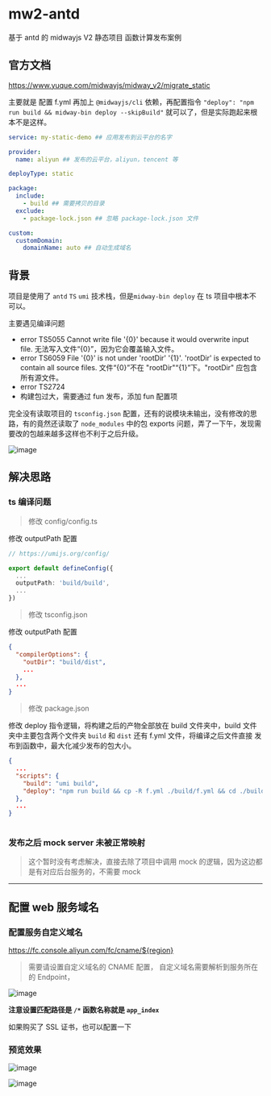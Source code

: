 # mw2-antd

基于 antd 的 midwayjs V2 静态项目 函数计算发布案例

## 官方文档

<https://www.yuque.com/midwayjs/midway_v2/migrate_static>

主要就是 配置 f.yml 再加上 `@midwayjs/cli` 依赖，再配置指令 `"deploy": "npm run build && midway-bin deploy --skipBuild"` 就可以了，但是实际跑起来根本不是这样。

```yml
service: my-static-demo ## 应用发布到云平台的名字

provider:
  name: aliyun ## 发布的云平台，aliyun，tencent 等

deployType: static

package:
  include:
    - build ## 需要拷贝的目录
  exclude:
    - package-lock.json ## 忽略 package-lock.json 文件

custom:
  customDomain:
    domainName: auto ## 自动生成域名
```

## 背景

项目是使用了 `antd` `TS` `umi` 技术栈，但是`midway-bin deploy` 在 ts 项目中根本不可以。

主要遇见编译问题

- error TS5055 Cannot write file '{0}' because it would overwrite input file. 无法写入文件“{0}”，因为它会覆盖输入文件。
- error TS6059 File '{0}' is not under 'rootDir' '{1}'. 'rootDir' is expected to contain all source files. 文件“{0}”不在 "rootDir"“{1}”下。"rootDir" 应包含所有源文件。
- error TS2724
- 构建包过大，需要通过 fun 发布，添加 fun 配置项

完全没有读取项目的 `tsconfig.json` 配置，还有的说模块未输出，没有修改的思路，有的竟然还读取了 `node_modules` 中的包 exports 问题，弄了一下午，发现需要改的包越来越多这样也不利于之后升级。

![image](https://user-images.githubusercontent.com/18508817/132235903-5368264b-5887-4a46-ba2a-f24c00b6e807.png)

## 解决思路

### ts 编译问题

> 修改 config/config.ts

修改 outputPath 配置

```typescript
// https://umijs.org/config/

export default defineConfig({
  ...
  outputPath: 'build/build',
  ...
})

```

> 修改 tsconfig.json

修改 outputPath 配置

```json
{
  "compilerOptions": {
    "outDir": "build/dist",
    ...
  },
  ...
}


```

> 修改 package.json

修改 deploy 指令逻辑，将构建之后的产物全部放在 build 文件夹中，build 文件夹中主要包含两个文件夹 `build` 和 `dist` 还有 f.yml 文件，将编译之后文件直接 发布到函数中，最大化减少发布的包大小。

```json
{
  ...
  "scripts": {
    "build": "umi build",
    "deploy": "npm run build && cp -R f.yml ./build/f.yml && cd ./build && ../node_modules/.bin/midway-bin deploy --skipBuild",
  },
  ...
}



```

### 发布之后 mock server 未被正常映射

> 这个暂时没有考虑解决，直接去除了项目中调用 mock 的逻辑，因为这边都是有对应后台服务的，不需要 mock

---

## 配置 web 服务域名

### 配置服务自定义域名

<https://fc.console.aliyun.com/fc/cname/${region}>

> 需要请设置自定义域名的 CNAME 配置， 自定义域名需要解析到服务所在的 Endpoint，

![image](https://user-images.githubusercontent.com/18508817/132238382-725530cf-6ec5-4474-82c9-dc7befc4fa15.png)

**注意设置匹配路径是 `/*` 函数名称就是 `app_index`**

如果购买了 SSL 证书，也可以配置一下

### 预览效果

![image](https://user-images.githubusercontent.com/18508817/132238659-dc545621-7a07-48f6-9a5f-d4e43207ec55.png)

![image](https://user-images.githubusercontent.com/18508817/132238734-72005a68-1de6-4324-800c-3ee26ab6256f.png)
